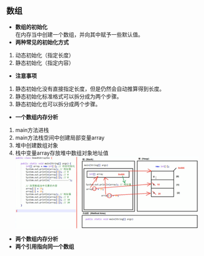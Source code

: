 ## 数组
- **数组的初始化**  
在内存当中创建一个数组，并向其中赋予一些默认值。
- **两种常见的初始化方式**
1. 动态初始化（指定长度）
2. 静态初始化（指定内容）
- **注意事项**
1. 静态初始化没有直接指定长度，但是仍然会自动推算得到长度。
2. 静态初始化标准格式可以拆分成为两个步骤。
3. 静态初始化也可以拆分成两个步骤。
- **一个数组内存分析**
1. main方法进栈
2. main方法栈空间中创建局部变量array
3. 堆中创建数组对象
4. 栈中变量array存放堆中数组对象地址值
![](./Pics/数组1.png)
- **两个数组内存分析**
- **两个引用指向同一个数组**
